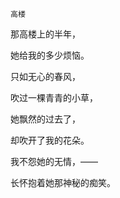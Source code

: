     高楼 

   那高楼上的半年，

   她给我的多少烦恼。

   只如无心的春风，

   吹过一棵青青的小草，

   她飘然的过去了，

   却吹开了我的花朵。

   我不怨她的无情，——

   长怀抱着她那神秘的痴笑。

